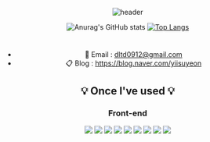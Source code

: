 <div align="center">

![header](https://capsule-render.vercel.app/api?type=rect&color=gradient&height=250&section=header&text=LEE%20SUYEON&fontSize=40&animation=twinkling)

![Anurag's GitHub stats](https://github-readme-stats.vercel.app/api?username=bagoye&show_icons=true&theme=blueberry) 
[![Top Langs](https://github-readme-stats.vercel.app/api/top-langs/?username=bagoye&layout=compact)](https://github.com/anuraghazra/github-readme-stats)


# 

- 📧  Email : dltd0912@gmail.com
- 📋  Blog : https://blog.naver.com/yiisuyeon


 ## 💡 Once I've used 💡

### Front-end
<img src="https://img.shields.io/badge/React-61DAFB.svg?&style=for-the-badge&logo=React&logoColor=white">
<img src="https://img.shields.io/badge/vue.js-4FC08D.svg?&style=for-the-badge&logo=vue.js&logoColor=white">
<img src="https://img.shields.io/badge/JavaScript-F7DF1E.svg?&style=for-the-badge&logo=JavaScript&logoColor=white">
<img src="https://img.shields.io/badge/typescript-3178C6.svg?&style=for-the-badge&logo=typescript&logoColor=white">
<img src="https://img.shields.io/badge/HTML-C54127.svg?&style=for-the-badge&logo=html5&logoColor=white">
<img src="https://img.shields.io/badge/CSS-254BDD.svg?&style=for-the-badge&logo=css3&logoColor=white">
<img src="https://img.shields.io/badge/styledcomponents-DB7093.svg?&style=for-the-badge&logo=styledcomponents&logoColor=white">
<img src="https://img.shields.io/badge/tailwindcss-06B6D4.svg?&style=for-the-badge&logo=tailwindcss&logoColor=white">
<img src="https://img.shields.io/badge/threedotjs-000000.svg?&style=for-the-badge&logo=threedotjs&logoColor=white">
<br>


